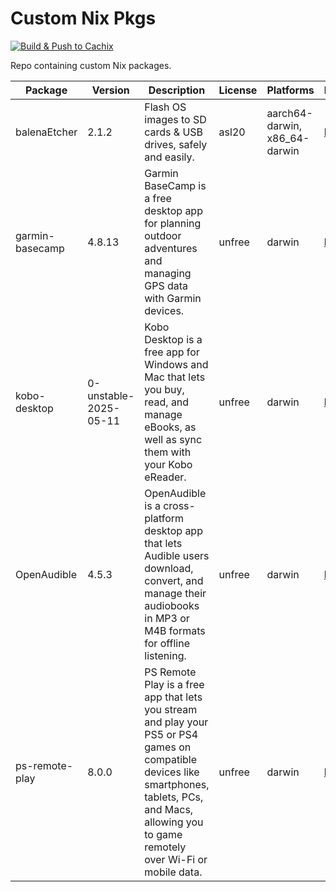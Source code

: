 # Custom Nix Pkgs

[![Build & Push to Cachix](https://github.com/ohheyrj/custom-nix-pkgs/actions/workflows/build.yml/badge.svg)](https://github.com/ohheyrj/custom-nix-pkgs/actions/workflows/build.yml)

Repo containing custom Nix packages.

<!--table:start-->
| Package | Version | Description | License | Platforms | Homepage | Changelog |
|---------|---------|-------------|---------|-----------|----------|-----------|
| balenaEtcher | 2.1.2 | Flash OS images to SD cards & USB drives, safely and easily. | asl20 | aarch64-darwin, x86_64-darwin | [homepage](https://github.com/balena-io/etcher) | [changelog](https://github.com/balena-io/etcher/blob/master/CHANGELOG.md) |
| garmin-basecamp | 4.8.13 | Garmin BaseCamp is a free desktop app for planning outdoor adventures and managing GPS data with Garmin devices. | unfree | darwin | [homepage](https://www.garmin.com/en-GB/software/basecamp/) | [changelog](https://www8.garmin.com/support/download_details.jsp?id=4449) |
| kobo-desktop | 0-unstable-2025-05-11 | Kobo Desktop is a free app for Windows and Mac that lets you buy, read, and manage eBooks, as well as sync them with your Kobo eReader. | unfree | darwin | [homepage](https://www.kobo.com/gb/en/p/desktop) |  |
| OpenAudible | 4.5.3 | OpenAudible is a cross-platform desktop app that lets Audible users download, convert, and manage their audiobooks in MP3 or M4B formats for offline listening. | unfree | darwin | [homepage](https://openaudible.org/) | [changelog](https://openaudible.org/versions) |
| ps-remote-play | 8.0.0 | PS Remote Play is a free app that lets you stream and play your PS5 or PS4 games on compatible devices like smartphones, tablets, PCs, and Macs, allowing you to game remotely over Wi-Fi or mobile data. | unfree | darwin | [homepage](https://remoteplay.dl.playstation.net/remoteplay/lang/gb/) |  |
<!--table:end-->